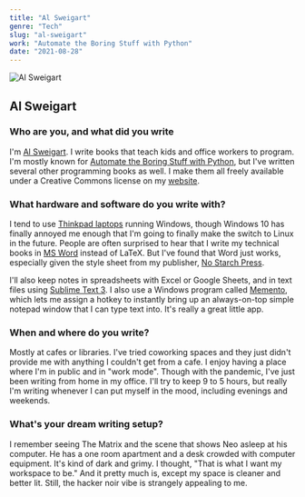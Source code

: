 ```yaml
---
title: "Al Sweigart"
genre: "Tech"
slug: "al-sweigart"
work: "Automate the Boring Stuff with Python"
date: "2021-08-28"
---
```


![Al Sweigart](/interview-photos/al-sweigart.jpg)

## Al Sweigart

### Who are you, and what did you write

I'm [Al Sweigart](https://alsweigart.com/). I write books that teach kids and office workers to program. I'm mostly known for [Automate the Boring Stuff with Python](https://automatetheboringstuff.com/), but I've written several other programming books as well. I make them all freely available under a Creative Commons license on my [website](https://inventwithpython.com).

### What hardware and software do you write with?

I tend to use [Thinkpad laptops](https://en.wikipedia.org/wiki/ThinkPad) running Windows, though Windows 10 has finally annoyed me enough that I'm going to finally make the switch to Linux in the future. People are often surprised to hear that I write my technical books in [MS Word]((https://en.wikipedia.org/wiki/Microsoft_Word)) instead of LaTeX. But I've found that Word just works, especially given the style sheet from my publisher, [No Starch Press](https://nostarch.com/).

I'll also keep notes in spreadsheets with Excel or Google Sheets, and in text files using [Sublime Text 3](https://www.sublimetext.com/3). I also use a Windows program called [Memento](https://www.microsoft.com/en-us/p/memento/9nblggh09k4f#activetab=pivot:overviewtab), which lets me assign a hotkey to instantly bring up an always-on-top simple notepad window that I can type text into. It's really a great little app.

### When and where do you write?

Mostly at cafes or libraries. I've tried coworking spaces and they just didn't provide me with anything I couldn't get from a cafe. I enjoy having a place where I'm in public and in "work mode". Though with the pandemic, I've just been writing from home in my office. I'll try to keep 9 to 5 hours, but really I'm writing whenever I can put myself in the mood, including evenings and weekends.

### What's your dream writing setup?

I remember seeing The Matrix and the scene that shows Neo asleep at his computer. He has a one room apartment and a desk crowded with computer equipment. It's kind of dark and grimy. I thought, "That is what I want my workspace to be." And it pretty much is, except my space is cleaner and better lit. Still, the hacker noir vibe is strangely appealing to me.
